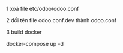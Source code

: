 1 xoá file etc/odoo/odoo.conf

2 đổi tên file odoo.conf.dev thành odoo.conf


3 build docker

docker-compose up -d 
